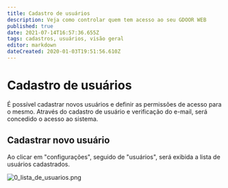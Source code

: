```yaml
---
title: Cadastro de usuários
description: Veja como controlar quem tem acesso ao seu GDOOR WEB
published: true
date: 2021-07-14T16:57:36.655Z
tags: cadastros, usuários, visão geral
editor: markdown
dateCreated: 2020-01-03T19:51:56.610Z
---
```


# Cadastro de usuários

É possível cadastrar novos usuários e definir as permissões de acesso para o mesmo.
Através do cadastro de usuário e verificação do e-mail, será concedido o acesso ao sistema.

## Cadastrar novo usuário

Ao clicar em "configurações", seguido de "usuários", será exibida a lista de usuários cadastrados.

![0_lista_de_usuarios.png](/config/usuários/0_lista_de_usuarios.png)
